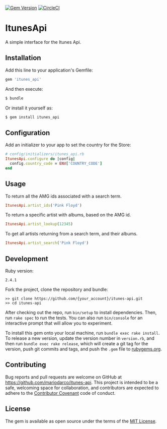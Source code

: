 [![Gem Version](https://badge.fury.io/rb/itunes_api.svg)](https://badge.fury.io/rb/itunes_api) [![CircleCI](https://circleci.com/gh/mariodarco/itunes-api/tree/master.svg?style=shield)](https://circleci.com/gh/mariodarco/itunes-api/tree/master)


# ItunesApi

A simple interface for the Itunes Api.

## Installation

Add this line to your application's Gemfile:

```ruby
gem 'itunes_api'
```

And then execute:

```ruby
$ bundle
```

Or install it yourself as:

```ruby
$ gem install itunes_api
```

## Configuration

Add an initializer to your app to set the country for the Store:
```ruby
# config/initializers/itunes_api.rb
ItunesApi.configure do |config|
  config.country_code = ENV['COUNTRY_CODE']
end
```

## Usage

To return all the AMG ids associated with a search term.
```ruby
ItunesApi.artist_ids('Pink Floyd')
```

To return a specific artist with albums, based on the AMG id.
```ruby
ItunesApi.artist_lookup(12345)
```

To get all artists returning from a search term, and their albums.
```ruby
ItunesApi.artist_search('Pink Floyd')
```

## Development

Ruby version:
```
2.4.1
```

Fork the project, clone the repository and bundle:
```
>> git clone https://github.com/{your_account}/itunes-api.git
>> cd itunes-api
```

After checking out the repo, run `bin/setup` to install dependencies. Then, run `rake spec` to run the tests. You can also run `bin/console` for an interactive prompt that will allow you to experiment.

To install this gem onto your local machine, run `bundle exec rake install`. To release a new version, update the version number in `version.rb`, and then run `bundle exec rake release`, which will create a git tag for the version, push git commits and tags, and push the `.gem` file to [rubygems.org](https://rubygems.org).

## Contributing

Bug reports and pull requests are welcome on GitHub at https://github.com/mariodarco/itunes-api. This project is intended to be a safe, welcoming space for collaboration, and contributors are expected to adhere to the [Contributor Covenant](http://contributor-covenant.org) code of conduct.

## License

The gem is available as open source under the terms of the [MIT License](http://opensource.org/licenses/MIT).
